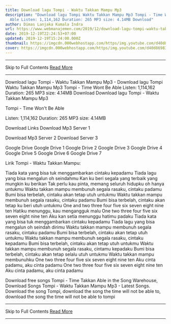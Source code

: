 ```yaml
---
title: Download lagu Tompi - Waktu Takkan Mampu Mp3
description: "Download lagu Tompi Waktu Takkan Mampu Mp3 Tompi - Time Wont Be
  Able Listen: 1,114,162 Duration: 265 MP3 size: 4.14MB Download"
author: Dimas Lanjaka Kumala Indra
url: https://www.webmanajemen.com/2019/12/download-lagu-tompi-waktu-takkan-mampu.html
date: 2019-12-19T22:24:53+07:00
updated: 2019-12-19T15:24:00.000Z
thumbnail: https://imgcdn.000webhostapp.com/https/img.youtube.com/d40d869838082147b79f1e85547fabdd.jpeg
cover: https://imgcdn.000webhostapp.com/https/img.youtube.com/d40d869838082147b79f1e85547fabdd.jpeg
---
```


<hr/> Skip to Full Contents <a href="https://www.webmanajemen.com/2019/12/download-lagu-tompi-waktu-takkan-mampu.html" rel="follow" class="button" id="read-more">Read More</a> <hr/> Download lagu Tompi - Waktu Takkan Mampu Mp3 - Download lagu Tompi Waktu Takkan Mampu Mp3 Tompi - Time Wont Be Able Listen: 1,114,162 Duration: 265 MP3 size: 4.14MB Download Download lagu Tompi - Waktu Takkan Mampu Mp3

  Tompi - Time Won't Be Able 

  Listen: 1,114,162 
  Duration: 265 
  MP3 size: 4.14MB 

  Download Links 
  Download Mp3 Server 1 

  Download Mp3 Server 2 
  Download Server 3 


  Google Drive   Google Drive 1 
  Google Drive 2 
  Google Drive 3 
  Google Drive 4 
  Google Drive 5 
  Google Drive 6 
  Google Drive 7 


                             
Lirik Tompi - Waktu Takkan Mampu:
                             
 Tiada kata yang bisa tuk menggambarkan cintaku kepadamu 
 Tiada lagu yang bisa mengalun oh seindahmu 
 Kan ku beri segala yang terbaik yang mungkin ku berikan 
 Tak perlu kau pinta, memang seluruh hidupku oh hanya untukmu 
 Waktu takkan mampu membunuh segala rasaku, cintaku padamu 
 Bumi bisa terbelah, cintaku akan tetap utuh untukmu 
 Waktu takkan mampu membunuh segala rasaku, cintaku padamu 
 Bumi bisa terbelah, cintaku akan tetap ku beri utuh untukmu 
 One and two three four five six seven eight nine ten 
 Hatiku menunggu, kau mengangguk malu 
 One two three four five six seven eight nine ten 
 Aku kan setia menunggu hatimu padaku 
 Tiada kata yang bisa tuk menggambarkan cintaku kepadamu 
 Tiada lagu yang bisa mengalun oh seindah dirimu 
 Waktu takkan mampu membunuh segala rasaku, cintaku padamu 
 Bumi bisa terbelah, cintaku akan tetap utuh untukmu 
 Waktu takkan mampu membunuh segala rasaku, cintaku kepadamu 
 Bumi bisa terbelah, cintaku akan tetap utuh untukmu 
 Waktu takkan mampu membunuh segala rasaku, cintamu kepadaku 
 Bumi bisa terbelah, cintaku akan tetap selalu utuh untukmu 
 Waktu takkan mampu membunuhku 
 One two three four five six seven eight nine ten 
 Aku cinta padamu, aku cinta padamu 
 One two three four five six seven eight nine ten 
 Aku cinta padamu, aku cinta padamu 
                         
  Download free songs Tompi - Time Takkan Able in the Song Warehouse, Download Songs Tompi - Waktu Takkan Mampu Mp3 - Latest Songs.  Download the song Tompi, download the song the time will not be able to, download the song the time will not be able to tompi <hr/> Skip to Full Contents <a href="https://www.webmanajemen.com/2019/12/download-lagu-tompi-waktu-takkan-mampu.html" rel="follow" class="button" id="read-more">Read More</a> <hr/>
